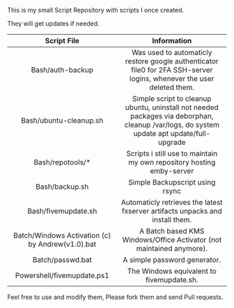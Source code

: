 This is my small Script Repository with scripts I once created.

They will get updates if needed.


| Script File | Information |
|:----:|:----:|
| Bash/auth-backup | Was used to automaticly restore google authenticator file0 for 2FA SSH-server logins, whenever the user deleted them. |
| Bash/ubuntu-cleanup.sh | Simple script to cleanup ubuntu, uninstall not needed packages via deborphan, cleanup /var/logs, do system update apt update/full-upgrade |
| Bash/repotools/* | Scripts i still use to maintain my own repository hosting emby-server |
| Bash/backup.sh | Simple Backupscript using rsync |
| Bash/fivemupdate.sh | Automaticly retrieves the latest fxserver artifacts unpacks and install them. |
| Batch/Windows Activation (c) by Andrew(v1.0).bat | A Batch based KMS Windows/Office Activator (not maintained anymore). |
| Batch/passwd.bat | A simple password generator. |
| Powershell/fivemupdate.ps1 | The Windows equivalent to fivemupdate.sh. |


Feel free to use and modify them, Please fork them and send Pull requests.
